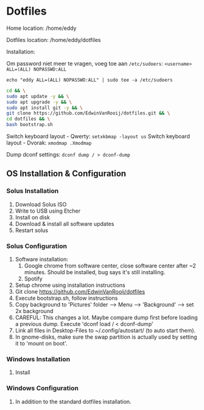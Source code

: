 # Dotfiles

Home location:      /home/eddy

Dotfiles location:  /home/eddy/dotfiles

Installation:

Om password niet meer te vragen, voeg toe aan `/etc/sudoers`:
`<username> ALL=(ALL) NOPASSWD:ALL`

`echo "eddy ALL=(ALL) NOPASSWD:ALL" | sudo tee -a /etc/sudoers`

```bash
cd && \
sudo apt update -y && \
sudo apt upgrade -y && \
sudo apt install git -y && \
git clone https://github.com/EdwinVanRooij/dotfiles.git && \
cd dotfiles && \
bash bootstrap.sh
```

Switch keyboard layout - Qwerty: `setxkbmap -layout us`
Switch keyboard layout - Dvorak: `xmodmap .Xmodmap`

Dump dconf settings: `dconf dump / > dconf-dump`


## OS Installation & Configuration

### Solus Installation

1. Download Solus ISO
1. Write to USB using Etcher
1. Install on disk
1. Download & install all software updates
1. Restart solus

### Solus Configuration
1. Software installation:
	1. Google chrome from software center, close software center after ~2 minutes. Should be installed, bug says it's still installing.
	1. Spotify
1. Setup chrome using installation instructions
1. Git clone https://github.com/EdwinVanRooij/dotfiles 
1. Execute bootstrap.sh, follow instructions
1. Copy background to 'Pictures' folder --> Menu --> 'Background' --> set 2x background
1. CAREFUL: This changes a lot. Maybe compare dump first before loading a
   previous dump. Execute 'dconf load / < dconf-dump'
1. Link all files in Desktop-Files to ~/.config/autostart/ (to auto start them).
1. In gnome-disks, make sure the swap partition is actually used by setting it to 'mount on boot'.

### Windows Installation

1. Install

### Windows Configuration
1. In addition to the standard dotfiles installation.
